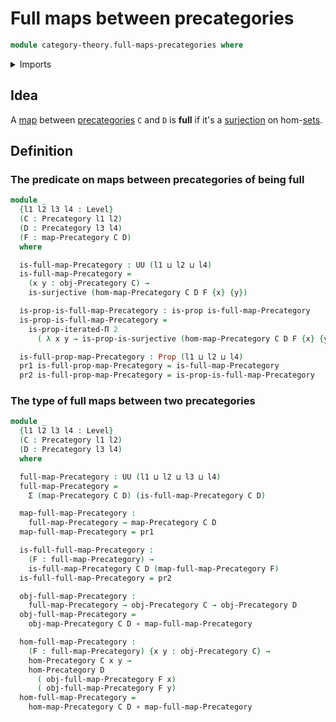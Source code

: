 # Full maps between precategories

```agda
module category-theory.full-maps-precategories where
```

<details><summary>Imports</summary>

```agda
open import category-theory.maps-precategories
open import category-theory.precategories

open import foundation.dependent-pair-types
open import foundation.dependent-products-propositions
open import foundation.function-types
open import foundation.iterated-dependent-product-types
open import foundation.propositions
open import foundation.surjective-maps
open import foundation.telescopes
open import foundation.universe-levels
```

</details>

## Idea

A [map](category-theory.maps-precategories.md) between
[precategories](category-theory.precategories.md) `C` and `D` is **full** if
it's a [surjection](foundation.surjective-maps.md) on
hom-[sets](foundation-core.sets.md).

## Definition

### The predicate on maps between precategories of being full

```agda
module _
  {l1 l2 l3 l4 : Level}
  (C : Precategory l1 l2)
  (D : Precategory l3 l4)
  (F : map-Precategory C D)
  where

  is-full-map-Precategory : UU (l1 ⊔ l2 ⊔ l4)
  is-full-map-Precategory =
    (x y : obj-Precategory C) →
    is-surjective (hom-map-Precategory C D F {x} {y})

  is-prop-is-full-map-Precategory : is-prop is-full-map-Precategory
  is-prop-is-full-map-Precategory =
    is-prop-iterated-Π 2
      ( λ x y → is-prop-is-surjective (hom-map-Precategory C D F {x} {y}))

  is-full-prop-map-Precategory : Prop (l1 ⊔ l2 ⊔ l4)
  pr1 is-full-prop-map-Precategory = is-full-map-Precategory
  pr2 is-full-prop-map-Precategory = is-prop-is-full-map-Precategory
```

### The type of full maps between two precategories

```agda
module _
  {l1 l2 l3 l4 : Level}
  (C : Precategory l1 l2)
  (D : Precategory l3 l4)
  where

  full-map-Precategory : UU (l1 ⊔ l2 ⊔ l3 ⊔ l4)
  full-map-Precategory =
    Σ (map-Precategory C D) (is-full-map-Precategory C D)

  map-full-map-Precategory :
    full-map-Precategory → map-Precategory C D
  map-full-map-Precategory = pr1

  is-full-full-map-Precategory :
    (F : full-map-Precategory) →
    is-full-map-Precategory C D (map-full-map-Precategory F)
  is-full-full-map-Precategory = pr2

  obj-full-map-Precategory :
    full-map-Precategory → obj-Precategory C → obj-Precategory D
  obj-full-map-Precategory =
    obj-map-Precategory C D ∘ map-full-map-Precategory

  hom-full-map-Precategory :
    (F : full-map-Precategory) {x y : obj-Precategory C} →
    hom-Precategory C x y →
    hom-Precategory D
      ( obj-full-map-Precategory F x)
      ( obj-full-map-Precategory F y)
  hom-full-map-Precategory =
    hom-map-Precategory C D ∘ map-full-map-Precategory
```
